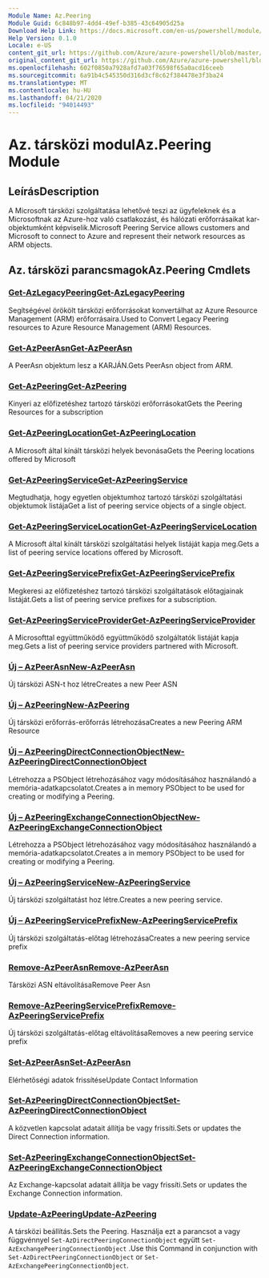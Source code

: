 ```yaml
---
Module Name: Az.Peering
Module Guid: 6c848b97-4dd4-49ef-b385-43c64905d25a
Download Help Link: https://docs.microsoft.com/en-us/powershell/module/az.peering.md
Help Version: 0.1.0
Locale: e-US
content_git_url: https://github.com/Azure/azure-powershell/blob/master/src/Peering/Peering/help/Az.Peering.md
original_content_git_url: https://github.com/Azure/azure-powershell/blob/master/src/Peering/Peering/help/Az.Peering.md
ms.openlocfilehash: 602f0850a7928afd7a03f76598f65a0acd16ceeb
ms.sourcegitcommit: 6a91b4c545350d316d3cf8c62f384478e3f3ba24
ms.translationtype: MT
ms.contentlocale: hu-HU
ms.lasthandoff: 04/21/2020
ms.locfileid: "94014493"
---
```

# <span data-ttu-id="bd3bd-101">Az. társközi modul</span><span class="sxs-lookup"><span data-stu-id="bd3bd-101">Az.Peering Module</span></span>
## <span data-ttu-id="bd3bd-102">Leírás</span><span class="sxs-lookup"><span data-stu-id="bd3bd-102">Description</span></span>
<span data-ttu-id="bd3bd-103">A Microsoft társközi szolgáltatása lehetővé teszi az ügyfeleknek és a Microsoftnak az Azure-hoz való csatlakozást, és hálózati erőforrásaikat kar-objektumként képviselik.</span><span class="sxs-lookup"><span data-stu-id="bd3bd-103">Microsoft Peering Service allows customers and Microsoft to connect to Azure and represent their network resources as ARM objects.</span></span>

## <span data-ttu-id="bd3bd-104">Az. társközi parancsmagok</span><span class="sxs-lookup"><span data-stu-id="bd3bd-104">Az.Peering Cmdlets</span></span>
### [<span data-ttu-id="bd3bd-105">Get-AzLegacyPeering</span><span class="sxs-lookup"><span data-stu-id="bd3bd-105">Get-AzLegacyPeering</span></span>](Get-AzLegacyPeering.md)
<span data-ttu-id="bd3bd-106">Segítségével örökölt társközi erőforrásokat konvertálhat az Azure Resource Management (ARM) erőforrásaira.</span><span class="sxs-lookup"><span data-stu-id="bd3bd-106">Used to Convert Legacy Peering resources to Azure Resource Management (ARM) Resources.</span></span> 

### [<span data-ttu-id="bd3bd-107">Get-AzPeerAsn</span><span class="sxs-lookup"><span data-stu-id="bd3bd-107">Get-AzPeerAsn</span></span>](Get-AzPeerAsn.md)
<span data-ttu-id="bd3bd-108">A PeerAsn objektum lesz a KARJÁN.</span><span class="sxs-lookup"><span data-stu-id="bd3bd-108">Gets PeerAsn object from ARM.</span></span>

### [<span data-ttu-id="bd3bd-109">Get-AzPeering</span><span class="sxs-lookup"><span data-stu-id="bd3bd-109">Get-AzPeering</span></span>](Get-AzPeering.md)
<span data-ttu-id="bd3bd-110">Kinyeri az előfizetéshez tartozó társközi erőforrásokat</span><span class="sxs-lookup"><span data-stu-id="bd3bd-110">Gets the Peering Resources for a subscription</span></span>

### [<span data-ttu-id="bd3bd-111">Get-AzPeeringLocation</span><span class="sxs-lookup"><span data-stu-id="bd3bd-111">Get-AzPeeringLocation</span></span>](Get-AzPeeringLocation.md)
<span data-ttu-id="bd3bd-112">A Microsoft által kínált társközi helyek bevonása</span><span class="sxs-lookup"><span data-stu-id="bd3bd-112">Gets the Peering locations offered by Microsoft</span></span>

### [<span data-ttu-id="bd3bd-113">Get-AzPeeringService</span><span class="sxs-lookup"><span data-stu-id="bd3bd-113">Get-AzPeeringService</span></span>](Get-AzPeeringService.md)
<span data-ttu-id="bd3bd-114">Megtudhatja, hogy egyetlen objektumhoz tartozó társközi szolgáltatási objektumok listája</span><span class="sxs-lookup"><span data-stu-id="bd3bd-114">Get a list of peering service objects of a single object.</span></span>

### [<span data-ttu-id="bd3bd-115">Get-AzPeeringServiceLocation</span><span class="sxs-lookup"><span data-stu-id="bd3bd-115">Get-AzPeeringServiceLocation</span></span>](Get-AzPeeringServiceLocation.md)
<span data-ttu-id="bd3bd-116">A Microsoft által kínált társközi szolgáltatási helyek listáját kapja meg.</span><span class="sxs-lookup"><span data-stu-id="bd3bd-116">Gets a list of peering service locations offered by Microsoft.</span></span>

### [<span data-ttu-id="bd3bd-117">Get-AzPeeringServicePrefix</span><span class="sxs-lookup"><span data-stu-id="bd3bd-117">Get-AzPeeringServicePrefix</span></span>](Get-AzPeeringServicePrefix.md)
<span data-ttu-id="bd3bd-118">Megkeresi az előfizetéshez tartozó társközi szolgáltatások előtagjainak listáját.</span><span class="sxs-lookup"><span data-stu-id="bd3bd-118">Gets a list of peering service prefixes for a subscription.</span></span>

### [<span data-ttu-id="bd3bd-119">Get-AzPeeringServiceProvider</span><span class="sxs-lookup"><span data-stu-id="bd3bd-119">Get-AzPeeringServiceProvider</span></span>](Get-AzPeeringServiceProvider.md)
<span data-ttu-id="bd3bd-120">A Microsofttal együttműködő együttműködő szolgáltatók listáját kapja meg.</span><span class="sxs-lookup"><span data-stu-id="bd3bd-120">Gets a list of peering service providers partnered with Microsoft.</span></span>

### [<span data-ttu-id="bd3bd-121">Új – AzPeerAsn</span><span class="sxs-lookup"><span data-stu-id="bd3bd-121">New-AzPeerAsn</span></span>](New-AzPeerAsn.md)
<span data-ttu-id="bd3bd-122">Új társközi ASN-t hoz létre</span><span class="sxs-lookup"><span data-stu-id="bd3bd-122">Creates a new Peer ASN</span></span> 

### [<span data-ttu-id="bd3bd-123">Új – AzPeering</span><span class="sxs-lookup"><span data-stu-id="bd3bd-123">New-AzPeering</span></span>](New-AzPeering.md)
<span data-ttu-id="bd3bd-124">Új társközi erőforrás-erőforrás létrehozása</span><span class="sxs-lookup"><span data-stu-id="bd3bd-124">Creates a new Peering ARM Resource</span></span>

### [<span data-ttu-id="bd3bd-125">Új – AzPeeringDirectConnectionObject</span><span class="sxs-lookup"><span data-stu-id="bd3bd-125">New-AzPeeringDirectConnectionObject</span></span>](New-AzPeeringDirectConnectionObject.md)
<span data-ttu-id="bd3bd-126">Létrehozza a PSObject létrehozásához vagy módosításához használandó a memória-adatkapcsolatot.</span><span class="sxs-lookup"><span data-stu-id="bd3bd-126">Creates a in memory PSObject to be used for creating or modifying a Peering.</span></span>

### [<span data-ttu-id="bd3bd-127">Új – AzPeeringExchangeConnectionObject</span><span class="sxs-lookup"><span data-stu-id="bd3bd-127">New-AzPeeringExchangeConnectionObject</span></span>](New-AzPeeringExchangeConnectionObject.md)
<span data-ttu-id="bd3bd-128">Létrehozza a PSObject létrehozásához vagy módosításához használandó a memória-adatkapcsolatot.</span><span class="sxs-lookup"><span data-stu-id="bd3bd-128">Creates a in memory PSObject to be used for creating or modifying a Peering.</span></span>

### [<span data-ttu-id="bd3bd-129">Új – AzPeeringService</span><span class="sxs-lookup"><span data-stu-id="bd3bd-129">New-AzPeeringService</span></span>](New-AzPeeringService.md)
<span data-ttu-id="bd3bd-130">Új társközi szolgáltatást hoz létre.</span><span class="sxs-lookup"><span data-stu-id="bd3bd-130">Creates a new peering service.</span></span>

### [<span data-ttu-id="bd3bd-131">Új – AzPeeringServicePrefix</span><span class="sxs-lookup"><span data-stu-id="bd3bd-131">New-AzPeeringServicePrefix</span></span>](New-AzPeeringServicePrefix.md)
<span data-ttu-id="bd3bd-132">Új társközi szolgáltatás-előtag létrehozása</span><span class="sxs-lookup"><span data-stu-id="bd3bd-132">Creates a new peering service prefix</span></span>

### [<span data-ttu-id="bd3bd-133">Remove-AzPeerAsn</span><span class="sxs-lookup"><span data-stu-id="bd3bd-133">Remove-AzPeerAsn</span></span>](Remove-AzPeerAsn.md)
<span data-ttu-id="bd3bd-134">Társközi ASN eltávolítása</span><span class="sxs-lookup"><span data-stu-id="bd3bd-134">Remove Peer Asn</span></span>

### [<span data-ttu-id="bd3bd-135">Remove-AzPeeringServicePrefix</span><span class="sxs-lookup"><span data-stu-id="bd3bd-135">Remove-AzPeeringServicePrefix</span></span>](Remove-AzPeeringServicePrefix.md)
<span data-ttu-id="bd3bd-136">Új társközi szolgáltatás-előtag eltávolítása</span><span class="sxs-lookup"><span data-stu-id="bd3bd-136">Removes a new peering service prefix</span></span>

### [<span data-ttu-id="bd3bd-137">Set-AzPeerAsn</span><span class="sxs-lookup"><span data-stu-id="bd3bd-137">Set-AzPeerAsn</span></span>](Set-AzPeerAsn.md)
<span data-ttu-id="bd3bd-138">Elérhetőségi adatok frissítése</span><span class="sxs-lookup"><span data-stu-id="bd3bd-138">Update Contact Information</span></span>

### [<span data-ttu-id="bd3bd-139">Set-AzPeeringDirectConnectionObject</span><span class="sxs-lookup"><span data-stu-id="bd3bd-139">Set-AzPeeringDirectConnectionObject</span></span>](Set-AzPeeringDirectConnectionObject.md)
<span data-ttu-id="bd3bd-140">A közvetlen kapcsolat adatait állítja be vagy frissíti.</span><span class="sxs-lookup"><span data-stu-id="bd3bd-140">Sets or updates the Direct Connection information.</span></span> 

### [<span data-ttu-id="bd3bd-141">Set-AzPeeringExchangeConnectionObject</span><span class="sxs-lookup"><span data-stu-id="bd3bd-141">Set-AzPeeringExchangeConnectionObject</span></span>](Set-AzPeeringExchangeConnectionObject.md)
<span data-ttu-id="bd3bd-142">Az Exchange-kapcsolat adatait állítja be vagy frissíti.</span><span class="sxs-lookup"><span data-stu-id="bd3bd-142">Sets or updates the Exchange Connection information.</span></span> 

### [<span data-ttu-id="bd3bd-143">Update-AzPeering</span><span class="sxs-lookup"><span data-stu-id="bd3bd-143">Update-AzPeering</span></span>](Update-AzPeering.md)
<span data-ttu-id="bd3bd-144">A társközi beállítás.</span><span class="sxs-lookup"><span data-stu-id="bd3bd-144">Sets the Peering.</span></span> <span data-ttu-id="bd3bd-145">Használja ezt a parancsot a vagy függvénnyel `Set-AzDirectPeeringConnectionObject` együtt `Set-AzExchangePeeringConnectionObject` .</span><span class="sxs-lookup"><span data-stu-id="bd3bd-145">Use this Command in conjunction with `Set-AzDirectPeeringConnectionObject` or `Set-AzExchangePeeringConnectionObject`.</span></span>

